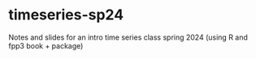 # timeseries-sp24
Notes and slides for an intro time series class spring 2024 (using R and fpp3 book + package)
